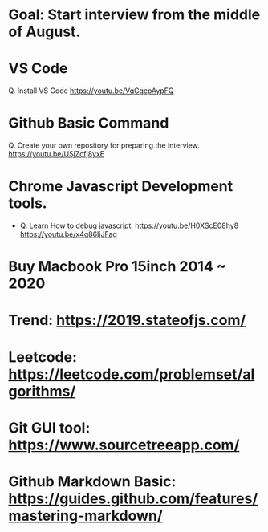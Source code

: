 # Goal: Start interview from the middle of August.

# VS Code
Q. Install VS Code
https://youtu.be/VqCgcpAypFQ

# Github Basic Command
Q. Create your own repository for preparing the interview.
https://youtu.be/USjZcfj8yxE

# Chrome Javascript Development tools. 
* Q. Learn How to debug javascript.
https://youtu.be/H0XScE08hy8
https://youtu.be/x4q86IjJFag

# Buy Macbook Pro 15inch 2014 ~ 2020
# Trend: https://2019.stateofjs.com/
# Leetcode: https://leetcode.com/problemset/algorithms/
# Git GUI tool: https://www.sourcetreeapp.com/
# Github Markdown Basic: https://guides.github.com/features/mastering-markdown/